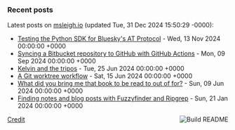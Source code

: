### Recent posts

<!-- blog starts -->
Latest posts on [msleigh.io](https://msleigh.io/) (updated Tue, 31 Dec 2024 15:50:29 -0000):
- [Testing the Python SDK for Bluesky's AT Protocol](https://msleigh.io/blog/2024/11/13/testing-the-python-sdk-for-blueskys-at-protocol/) - Wed, 13 Nov 2024 00:00:00 +0000
- [Syncing a Bitbucket repository to GitHub with GitHub Actions](https://msleigh.io/blog/2024/09/09/syncing-a-bitbucket-repository-to-github-with-github-actions/) - Mon, 09 Sep 2024 00:00:00 +0000
- [Kelvin and the tripos](https://msleigh.io/blog/2024/06/25/kelvin-and-the-tripos/) - Tue, 25 Jun 2024 00:00:00 +0000
- [A Git worktree workflow](https://msleigh.io/blog/2024/06/15/a-git-worktree-workflow/) - Sat, 15 Jun 2024 00:00:00 +0000
- [What did you bring me that book to be read to out of for?](https://msleigh.io/blog/2024/06/09/what-did-you-bring-me-that-book-to-be-read-to-out-of-for/) - Sun, 09 Jun 2024 00:00:00 +0000
- [Finding notes and blog posts with Fuzzyfinder and Ripgrep](https://msleigh.io/blog/2024/01/21/finding-notes-and-blog-posts-with-fuzzyfinder-and-ripgrep/) - Sun, 21 Jan 2024 00:00:00 +0000
<!-- blog ends -->

<a href="https://github.com/msleigh/msleigh/actions"><img src="https://github.com/msleigh/msleigh/actions/workflows/build.yml/badge.svg" align="right" alt="Build README"></a>
<a href="https://simonwillison.net/2020/Jul/10/self-updating-profile-readme/">Credit</a>
